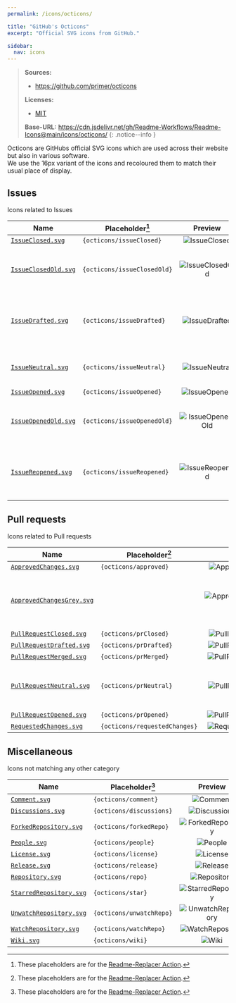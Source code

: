 ```yaml
---
permalink: /icons/octicons/

title: "GitHub's Octicons"
excerpt: "Official SVG icons from GitHub."

sidebar:
  nav: icons
---
```


[LicenseOcticons]: https://github.com/primer/octicons/blob/main/LICENSE

> **Sources:**
> - https://github.com/primer/octicons
> 
> **Licenses:**
> - [MIT][LicenseOcticons]
>
> **Base-URL:** https://cdn.jsdelivr.net/gh/Readme-Workflows/Readme-Icons@main/icons/octicons/
{: .notice--info }

Octicons are GitHubs official SVG icons which are used across their website but also in various software.  
We use the 16px variant of the icons and recoloured them to match their usual place of display.

## Issues
Icons related to Issues

| Name                                   | Placeholder[^1]             | Preview           | Notes                                         |
| -------------------------------------- | --------------------------- |:-----------------:| --------------------------------------------- |
| [`IssueClosed.svg`][IssueClosed]       | `{octicons/issueClosed}`    | ![IssueClosed]    |                                               |
| [`IssueClosedOld.svg`][IssueClosedOld] | `{octicons/issueClosedOld}` | ![IssueClosedOld] | The old icon used for closed issues.          |
| [`IssueDrafted.svg`][IssueDrafted]     | `{octicons/issueDrafted}`   | ![IssueDrafted]   | Icon used for issue drafts (Not yet used).    |
| [`IssueNeutral.svg`][IssueNeutral]     | `{octicons/issueNeutral}`   | ![IssueNeutral]   | Grey coloured issue icon.                     |
| [`IssueOpened.svg`][IssueOpened]       | `{octicons/issueOpened}`    | ![IssueOpened]    |                                               |
| [`IssueOpenedOld.svg`][IssueOpenedOld] | `{octicons/issueOpenedOld}` | ![IssueOpenedOld] | The old icon used for opened issues.          |
| [`IssueReopened.svg`][IssueReopened]   | `{octicons/issueReopened}`  | ![IssueReopened]  | Icon used for reopened issues (Not yet used). |

[IssueClosed]: https://cdn.jsdelivr.net/gh/Readme-Workflows/Readme-Icons@main/icons/octicons/IssueClosed.svg
[IssueClosedOld]: https://cdn.jsdelivr.net/gh/Readme-Workflows/Readme-Icons@main/icons/octicons/IssueClosedOld.svg
[IssueDrafted]: https://cdn.jsdelivr.net/gh/Readme-Workflows/Readme-Icons@main/icons/octicons/IssueDrafted.svg
[IssueNeutral]: https://cdn.jsdelivr.net/gh/Readme-Workflows/Readme-Icons@main/icons/octicons/IssueNeutral.svg
[IssueOpened]: https://cdn.jsdelivr.net/gh/Readme-Workflows/Readme-Icons@main/icons/octicons/IssueOpened.svg
[IssueOpenedOld]: https://cdn.jsdelivr.net/gh/Readme-Workflows/Readme-Icons@main/icons/octicons/IssueOpenedOld.svg
[IssueReopened]: https://cdn.jsdelivr.net/gh/Readme-Workflows/Readme-Icons@main/icons/octicons/IssueReopened.svg

## Pull requests
Icons related to Pull requests

| Name                                             | Placeholder[^1]               | Preview                | Notes                                            |
| ------------------------------------------------ | ----------------------------- |:----------------------:| ------------------------------------------------ |
| [`ApprovedChanges.svg`][ApprovedChanges]         | `{octicons/approved}`         | ![ApprovedChanges]     |                                                  |
| [`ApprovedChangesGrey.svg`][ApprovedChangesGrey] |                               | ![ApprovedChangesGrey] | Approved Changes icon for non-required reviewers |
| [`PullRequestClosed.svg`][PullRequestClosed]     | `{octicons/prClosed}`         | ![PullRequestClosed]   |                                                  |
| [`PullRequestDrafted.svg`][PullRequestDrafted]   | `{octicons/prDrafted}`        | ![PullRequestDrafted]  |                                                  |
| [`PullRequestMerged.svg`][PullRequestMerged]     | `{octicons/prMerged}`         | ![PullRequestMerged]   |                                                  |
| [`PullRequestNeutral.svg`][PullRequestNeutral]   | `{octicons/prNeutral}`        | ![PullRequestNeutral]  | Grey coloured Pull request icon.                 |
| [`PullRequestOpened.svg`][PullRequestOpened]     | `{octicons/prOpened}`         | ![PullRequestOpened]   |                                                  |
| [`RequestedChanges.svg`][RequestedChanges]       | `{octicons/requestedChanges}` | ![RequestedChanges]    |                                                  |

[ApprovedChanges]: https://cdn.jsdelivr.net/gh/Readme-Workflows/Readme-Icons@main/icons/octicons/ApprovedChanges.svg
[ApprovedChangesGrey]: https://cdn.jsdelivr.net/gh/Readme-Workflows/Readme-Icons@main/icons/octicons/ApprovedChanges.svg
[PullRequestClosed]: https://cdn.jsdelivr.net/gh/Readme-Workflows/Readme-Icons@main/icons/octicons/PullRequestClosed.svg
[PullRequestDrafted]: https://cdn.jsdelivr.net/gh/Readme-Workflows/Readme-Icons@main/icons/octicons/PullRequestDrafted.svg
[PullRequestMerged]: https://cdn.jsdelivr.net/gh/Readme-Workflows/Readme-Icons@main/icons/octicons/PullRequestMerged.svg
[PullRequestNeutral]: https://cdn.jsdelivr.net/gh/Readme-Workflows/Readme-Icons@main/icons/octicons/PullRequestNeutral.svg
[PullRequestOpened]: https://cdn.jsdelivr.net/gh/Readme-Workflows/Readme-Icons@main/icons/octicons/PullRequestOpened.svg
[RequestedChanges]: https://cdn.jsdelivr.net/gh/Readme-Workflows/Readme-Icons@main/icons/octicons/RequestedChanges.svg

## Miscellaneous
Icons not matching any other category

| Name                                         | Placeholder[^1]           | Preview              | Notes |
| -------------------------------------------- | ------------------------- |:--------------------:| ----- |
| [`Comment.svg`][Comment]                     | `{octicons/comment}`      | ![Comment]           |       |
| [`Discussions.svg`][Discussions]             | `{octicons/discussions}`  | ![Discussions]       |       |
| [`ForkedRepository.svg`][ForkedRepository]   | `{octicons/forkedRepo}`   | ![ForkedRepository]  |       |
| [`People.svg`][People]                       | `{octicons/people}`       | ![People]            |       |
| [`License.svg`][License]                     | `{octicons/license}`      | ![License]           |       |
| [`Release.svg`][Release]                     | `{octicons/release}`      | ![Release]           |       |
| [`Repository.svg`][Repository]               | `{octicons/repo}`         | ![Repository]        |       |
| [`StarredRepository.svg`][StarredRepository] | `{octicons/star}`         | ![StarredRepository] |       |
| [`UnwatchRepository.svg`][UnwatchRepository] | `{octicons/unwatchRepo}`  | ![UnwatchRepository] |       |
| [`WatchRepository.svg`][WatchRepository]     | `{octicons/watchRepo}`    | ![WatchRepository]   |       |
| [`Wiki.svg`][Wiki]                           | `{octicons/wiki}`         | ![Wiki]              |       |

[Comment]: https://cdn.jsdelivr.net/gh/Readme-Workflows/Readme-Icons@main/icons/octicons/Comment.svg
[Discussions]: https://cdn.jsdelivr.net/gh/Readme-Workflows/Readme-Icons@main/icons/octicons/Discussions.svg
[ForkedRepository]: https://cdn.jsdelivr.net/gh/Readme-Workflows/Readme-Icons@main/icons/octicons/ForkedRepository.svg
[People]: https://cdn.jsdelivr.net/gh/Readme-Workflows/Readme-Icons@main/icons/octicons/People.svg
[License]: https://cdn.jsdelivr.net/gh/Readme-Workflows/Readme-Icons@main/icons/octicons/License.svg
[Release]: https://cdn.jsdelivr.net/gh/Readme-Workflows/Readme-Icons@main/icons/octicons/Release.svg
[Repository]: https://cdn.jsdelivr.net/gh/Readme-Workflows/Readme-Icons@main/icons/octicons/Repository.svg
[StarredRepository]: https://cdn.jsdelivr.net/gh/Readme-Workflows/Readme-Icons@main/icons/octicons/StarredRepository.svg
[UnwatchRepository]: https://cdn.jsdelivr.net/gh/Readme-Workflows/Readme-Icons@main/icons/octicons/UnwatchRepository.svg
[WatchRepository]: https://cdn.jsdelivr.net/gh/Readme-Workflows/Readme-Icons@main/icons/octicons/WatchRepository.svg
[Wiki]: https://cdn.jsdelivr.net/gh/Readme-Workflows/Readme-Icons@main/icons/octicons/Wiki.svg


[^1]: These placeholders are for the [Readme-Replacer Action](https://github.com/Readme-Workflows/readme-replacer).

